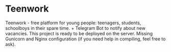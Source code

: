 # Teenwork
Teenwork - free platform for young people: teenagers, students, schoolboys in their spare time. + Telegram Bot to notify about new vacancies.
This project is ready to be deployed on the server. Missing Gunicorn and Nginx configuration (if you need help in compiling, feel free to ask).
